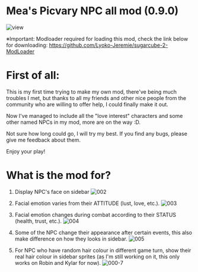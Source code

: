 
# Mea's Picvary NPC all mod (0.9.0)

![view](https://github.com/Maenoko/Mae-s-Picvary-NPC-mod/assets/143473684/06559a7a-dbea-42a6-8265-fd72a6fcd4be)

※Important: Modloader required for loading this mod, check the link below for downloading:
           https://github.com/Lyoko-Jeremie/sugarcube-2-ModLoader

# First of all:
This is my first time trying to make my own mod, there've being much troubles I met, but thanks to all my friends and other nice people from the community who are willing to offer help, I could finally make it out.

Now I've managed to include all the "love interest" characters and some other named NPCs in my mod, more are on the way :D.

Not sure how long could go, I will try my best.
If you find any bugs, please give me feedback about them.

Enjoy your play!

# What is the mod for?

1. Display NPC's face on sidebar
![002](https://github.com/Maenoko/Mae-s-Picvary-NPC-mod/assets/143473684/53666a4b-f4b5-416f-a31c-60bc61c36063)

2. Facial emotion varies from their ATTITUDE (lust, love, etc.).
![003](https://github.com/Maenoko/Mae-s-Picvary-NPC-mod/assets/143473684/636cc825-02f8-4519-b7a6-07b9a12b6239)

3. Facial emotion changes during combat according to their STATUS (health, trust, etc.).
![004](https://github.com/Maenoko/Mae-s-Picvary-NPC-mod/assets/143473684/3a5e993c-1381-4978-8031-e05221cc116b)

4. Some of the NPC change their appearance after certain events, this also make difference on how they looks in sidebar.
![005](https://github.com/Maenoko/Mae-s-Picvary-NPC-mod/assets/143473684/cf30a10f-5ec2-4cfb-a11f-cc922acf554a)

5. For NPC who have random hair colour in different game turn, show their real hair colour in sidebar sprites (as I'm still working on it, this only works on Robin and Kylar for now).
![000-7](https://github.com/Maenoko/Mae-s-Picvary-NPC-mod/assets/143473684/acac6d84-5f3d-4e25-aa8f-c1c1bea32514)
